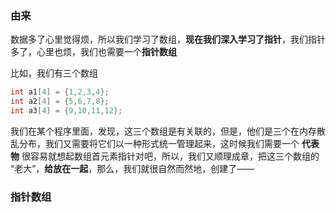 ### 由来
数据多了心里觉得烦，所以我们学习了数组，**现在我们深入学习了指针**，我们指针多了，心里也烦，我们也需要一个**指针数组**

比如，我们有三个数组
```c
int a1[4] = {1,2,3,4};
int a2[4] = {5,6,7,8};
int a3[4] = {9,10,11,12};
```
我们在某个程序里面，发现，这三个数组是有关联的，但是，他们是三个在内存散乱分布，我们又需要将它们以一种形式统一管理起来，这时候我们需要一个 **代表物**
很容易就想起数组首元素指针对吧，所以，我们又顺理成章，把这三个数组的 “老大”，**给放在一起**，那么，我们就很自然而然地，创建了——
### 指针数组

